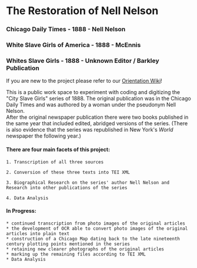 # The Restoration of Nell Nelson 
### Chicago Daily Times - 1888 - Nell Nelson
### White Slave Girls of America - 1888 - McEnnis
### Whites Slave Girls - 1888 - Unknown Editor / Barkley Publication  

If you are new to the project please refer to our [Orientation Wiki](https://github.com/RJP43/CitySlaveGirls-ChicagoDailyTimes1888/wiki/Welcome-New-Editors-to-The-Restoration-of-Nell-Nelson)!   

This is a public work space to experiment with coding and digitizing the "City Slave Girls" series of 1888.
The original publication was in the Chicago Daily Times and was authored by a woman under the pseudonym Nell Nelson.  
After the original newspaper publication there were two books published in the same year that included edited, abridged versions of the series. (There is also evidence that the series was republished in New York's <em>World</em> newspaper the following year.)

#### There are four main facets of this project:

    1. Transcription of all three sources 
    
    2. Conversion of these three texts into TEI XML
    
    3. Biographical Research on the series' author Nell Nelson and Research into other publications of the series
    
    4. Data Analysis
  

#### In Progress:

    * continued transcription from photo images of the original articles 
    * the development of OCR able to convert photo images of the original articles into plain text
    * construction of a Chicago Map dating back to the late nineteenth century plotting points mentioned in the series
    * retaining new clearer photographs of the original articles 
    * marking up the remaining files according to TEI XML
    * Data Analysis


